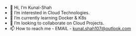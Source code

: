 - 👋 Hi, I’m Kunal-Shah
- 👀 I’m interested in Cloud Technologies.
- 🌱 I’m currently learning Docker & K8s
- 💞️ I’m looking to collaborate on Cloud Projects.
- 📫 How to reach me - EMAIL - kunal.shah107@outlook.com


<!---
Kunal-Shah107/Kunal-Shah107 is a ✨ special ✨ repository because its `README.md` (this file) appears on your GitHub profile.
You can click the Preview link to take a look at your changes.
--->
